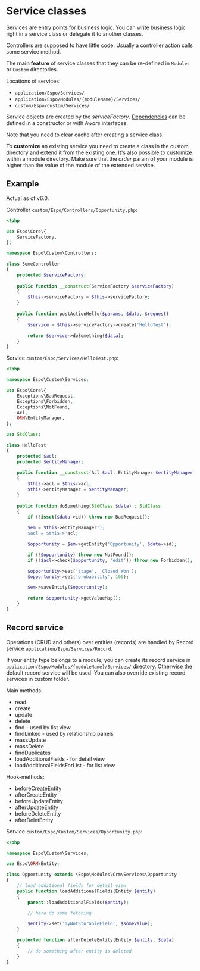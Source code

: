 # Service classes

Services are entry points for business logic. You can write business logic right in a service class or delegate it to another classes.

Controllers are supposed to have little code. Usually a controller action calls some service method. 

The **main feature** of service classes that they can be re-defined in `Modules` or `Custom` directories.

Locations of services:

* `application/Espo/Services/`
* `application/Espo/Modules/{moduleName}/Services/`
* `custom/Espo/Custom/Services/`

Service objects are created by the *serviceFactory*. [Dependencies](di.md) can be defined in a constructor or with *Aware* interfaces.

Note that you need to clear cache after creating a service class.

To **customize** an existing service you need to create a class in the custom directory and extend it from the existing one. It's also possible to customize within a module directory. Make sure that the *order* param of your module is higher than the value of the module of the extended service.


## Example

Actual as of v6.0.

Controller `custom/Espo/Controllers/Opportunity.php`:

```php
<?php

use Espo\Core\{
    ServiceFactory,
};

namespace Espo\Custom\Controllers;

class SomeController
{
    protected $serviceFactory;
    
    public function __construct(ServiceFactory $serviceFactory)
    {
        $this->serviceFactory = $this->serviceFactory;       
    }
    
    public function postActionHello($params, $data, $request)
    {
        $service = $this->serviceFactory->create('HelloTest');

        return $service->doSomething($data);
    }
}

```

Service `custom/Espo/Services/HelloTest.php`:

```php
<?php

namespace Espo\Custom\Services;

use Espo\Core\{
    Exceptions\BadRequest,
    Exceptions\Forbidden,
    Exceptions\NotFound,
    Acl,
    ORM\EntityManager,
};

use StdClass;

class HelloTest
{
    protected $acl;
    protected $entityManager;
    
    public function __construct(Acl $acl, EntityManager $entityManager)
    {
        $this->acl = $this->acl;
        $this->entityManager = $entityManager;        
    }
    
    public function doSomething(StdClass $data) : StdClass
    {
        if (!isset($data->id)) throw new BadRequest();

        $em = $this->entityManager');
        $acl = $this->'acl;

        $opportunity = $em->getEntity('Opportunity', $data->id);

        if (!$opportunity) throw new NotFound();        
        if (!$acl->check($opportunity, 'edit')) throw new Forbidden();

        $opportunity->set('stage', 'Closed Won');
        $opportunity->set('probability', 100);

        $em->saveEntity($opportunity);

        return $opportunity->getValueMap();
    }
}
```

## Record service

Operations (CRUD and others) over entities (records) are handled by Record service `application/Espo/Services/Record`. 

If your entity type belongs to a module, you can create its record service in `application/Espo/Modules/{moduleName}/Services/` directory. Otherwise the default record service will be used. You can also override existing record services in custom folder.

Main methods:

* read
* create
* update
* delete
* find - used by list view
* findLinked - used by relationship panels
* massUpdate
* massDelete
* findDuplicates
* loadAdditionalFields - for detail view
* loadAdditionalFieldsForList - for list view

Hook-methods:

* beforeCreateEntity
* afterCreateEntity
* beforeUpdateEntity
* afterUpdateEntity
* beforeDeleteEntity
* afterDeletEntity

Service `custom/Espo/Custom/Services/Opportunity.php`:

```php
<?php

namespace Espo\Custom\Services;

use Espo\ORM\Entity;

class Opportunity extends \Espo\Modules\Crm\Services\Opportunity
{
    // load additional fields for detail view
    public function loadAdditionalFields(Entity $entity)
    {
        parent::loadAdditionalFields($entity);

        // here do some fetching

        $entity->set('myNotStorableField', $someValue);
    }

    protected function afterDeleteEntity(Entity $entity, $data)
    {
        // do something after entity is deleted
    }
}
```
